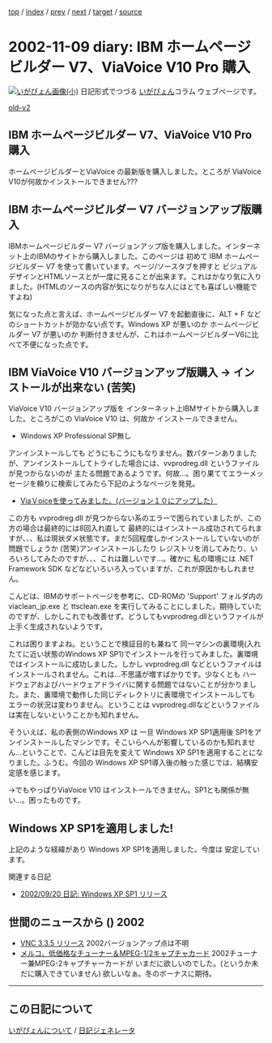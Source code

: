 [top](https://igapyon.github.io/diary/) 
 / [index](https://igapyon.github.io/diary/2002/index.html) 
 / [prev](https://igapyon.github.io/diary/2002/ig021107.html) 
 / [next](https://igapyon.github.io/diary/2002/ig021113.html) 
 / [target](https://igapyon.github.io/diary/2002/ig021109.html) 
 / [source](https://github.com/igapyon/diary/blob/gh-pages/2002/ig021109.html.src.md) 

2002-11-09 diary: IBM ホームページビルダー V7、ViaVoice V10 Pro 購入
=====================================================================================================
[![いがぴょん画像(小)](https://igapyon.github.io/diary/images/iga200306s.jpg "いがぴょん")](https://igapyon.github.io/diary/memo/memoigapyon.html) 日記形式でつづる [いがぴょん](https://igapyon.github.io/diary/memo/memoigapyon.html)コラム ウェブページです。

[old-v2](ig021109-orig.html)

## IBM ホームページビルダー V7、ViaVoice V10 Pro 購入

ホームページビルダーとViaVoice の最新版を購入しました。ところが ViaVoice V10が何故かインストールできません???


## IBM ホームページビルダー V7 バージョンアップ版購入

IBMホームページビルダー V7 バージョンアップ版を購入しました。インターネット上のIBMのサイトから購入しました。このページは 初めて IBM ホームページビルダー V7 を使って書いています。ページ/ソースタブを押すと ビジュアルデザインとHTMLソースとが一度に見ることが出来ます。これはかなり気に入りました。(HTMLのソースの内容が気になりがちな人にはとても喜ばしい機能ですよね)

気になった点と言えば、ホームページビルダー V7 を起動直後に、ALT + F などのショートカットが効かない点です。Windows
XP が悪いのか ホームページビルダー V7 が悪いのか 判断付きませんが、これはホームページビルダーV6に比べて不便になった点です。

## IBM ViaVoice V10 バージョンアップ版購入 → インストールが出来ない (苦笑)

ViaVoice V10 バージョンアップ版を インターネット上IBMサイトから購入しました。ところがこの ViaVoice V10 は、何故か インストールできません。

* Windows XP Professional SP無し

アンインストールしても どうにもこうにもなりません。数パターンありましたが、アンインストールしてトライした場合には、vvprodreg.dll というファイルが見つからないのが 主たる問題であるようです。何故…。困り果ててエラーメッセージを頼りに検索してみたら下記のようなページを発見。

* [ViaＶoiceを使ってみました。(バージョン１０にアップした）](http://www.kawachi.zaq.ne.jp/mimaki/IBM.htm)

この方も vvprodreg.dll が見つからない系のエラーで困られていましたが、この方の場合は最終的には8回入れ直して 最終的にはインストール成功されてられますが、、、私は現状ダメ状態です。まだ5回程度しかインストールしていないのが問題でしょうか (苦笑)アンインストールしたり レジストリを消してみたり、いろいろしてみたのですが、、、これは難しいです…。確かに 私の環境には .NET Framework SDK などなどいろいろ入っていますが、これが原因かもしれません。

こんどは、IBMのサポートページを参考に、CD-ROMの 'Support' フォルダ内の
viaclean_jp.exe と ttsclean.exe を実行してみることにしました。期待していたのですが、しかしこれでも改善せず。どうしてもvvprodreg.dllというファイルが上手く生成されないようです。

これは困りますよね。ということで検証目的も兼ねて 同一マシンの裏環境(入れたてに近い状態のWindows
XP SP1)でインストールを行ってみました。裏環境ではインストールに成功しました。しかし vvprodreg.dll などというファイルはインストールされません。これは…不思議が増すばかりです。少なくとも ハードウェアおよびハードウェアドライバに関する問題ではないことが分かりました。また、裏環境で動作した同じディレクトリに表環境でインストールしても エラーの状況は変わりません。ということは vvprodreg.dllなどというファイルは実在しないということかも知れません。

そういえば、私の表側のWindows XP は 一旦 Windows XP SP1適用後 SP1をアンインストールしたマシンです。そこいらへんが影響しているのかも知れません…ということで、こんどは目先を変えて Windows XP SP1を適用することになりました。ふうむ。今回の
Windows XP SP1導入後の触った感じでは、結構安定感を感じます。

→でもやっぱりViaVoice V10 はインストールできません。SP1とも関係が無い…。困ったものです。

## Windows XP SP1を適用しました!

上記のような経緯があり Windows XP SP1を適用しました。今度は 安定しています。

関連する日記

* [2002/09/20 日記: Windows XP SP1 リリース](ig020920.html)

## 世間のニュースから () 2002

* [VNC 3.3.5 リリース](http://www.realvnc.com/download.html)  2002バージョンアップ点は不明
* [メルコ、低価格なチューナー＆MPEG-1/2キャプチャカード](http://www.zdnet.co.jp/news/0211/08/njbt_09.html)  2002チューナー兼MPEG-2キャプチャーカードが いまだに欲しいのでした。(というか未だに購入できていません) 欲しいなぁ。冬のボーナスに期待。

----------------------------------------------------------------------------------------------------

## この日記について
[いがぴょんについて](https://igapyon.github.io/diary/memo/memoigapyon.html) / [日記ジェネレータ](https://github.com/igapyon/igapyonv3)

